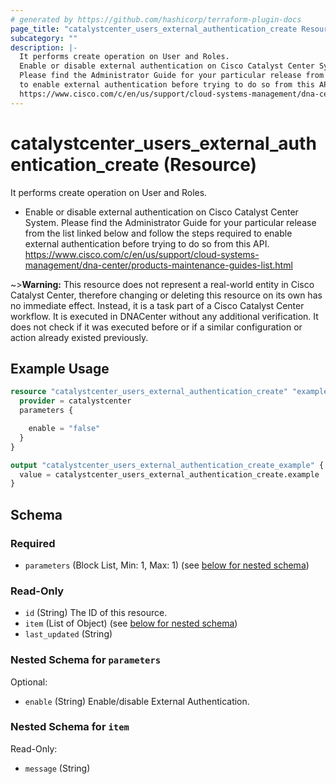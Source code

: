```yaml
---
# generated by https://github.com/hashicorp/terraform-plugin-docs
page_title: "catalystcenter_users_external_authentication_create Resource - terraform-provider-catalystcenter"
subcategory: ""
description: |-
  It performs create operation on User and Roles.
  Enable or disable external authentication on Cisco Catalyst Center System.
  Please find the Administrator Guide for your particular release from the list linked below and follow the steps required
  to enable external authentication before trying to do so from this API.
  https://www.cisco.com/c/en/us/support/cloud-systems-management/dna-center/products-maintenance-guides-list.html
---
```


# catalystcenter_users_external_authentication_create (Resource)

It performs create operation on User and Roles.

- Enable or disable external authentication on Cisco Catalyst Center System.
Please find the Administrator Guide for your particular release from the list linked below and follow the steps required
to enable external authentication before trying to do so from this API.
https://www.cisco.com/c/en/us/support/cloud-systems-management/dna-center/products-maintenance-guides-list.html



~>**Warning:**
This resource does not represent a real-world entity in Cisco Catalyst Center, therefore changing or deleting this resource on its own has no immediate effect.
Instead, it is a task part of a Cisco Catalyst Center workflow. It is executed in DNACenter without any additional verification. It does not check if it was executed before or if a similar configuration or action already existed previously.

## Example Usage

```terraform
resource "catalystcenter_users_external_authentication_create" "example" {
  provider = catalystcenter
  parameters {

    enable = "false"
  }
}

output "catalystcenter_users_external_authentication_create_example" {
  value = catalystcenter_users_external_authentication_create.example
}
```

<!-- schema generated by tfplugindocs -->
## Schema

### Required

- `parameters` (Block List, Min: 1, Max: 1) (see [below for nested schema](#nestedblock--parameters))

### Read-Only

- `id` (String) The ID of this resource.
- `item` (List of Object) (see [below for nested schema](#nestedatt--item))
- `last_updated` (String)

<a id="nestedblock--parameters"></a>
### Nested Schema for `parameters`

Optional:

- `enable` (String) Enable/disable External Authentication.


<a id="nestedatt--item"></a>
### Nested Schema for `item`

Read-Only:

- `message` (String)
